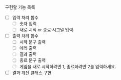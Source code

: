 구현할 기능 목록


- [ ] 입력 처리 함수
    - [ ] 숫자 입력
    - [ ] 새로 시작 or 종료 시그널 입력
- [ ] 출력 처리 함수
  - [ ] 시작 문구 출력
  - [ ] 에러 출력
  - [ ] 결과 출력
  - [ ] 종료 문구 출력
  - [ ] 게임을 새로 시작하려면 1, 종료하려면 2를 입력하세요.
- [ ] 결과 계산 클래스 구현